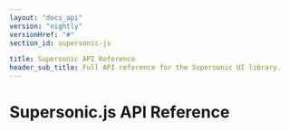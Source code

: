 ```yaml
---
layout: "docs_api"
version: "nightly"
versionHref: "#"
section_id: supersonic-js

title: Supersonic API Reference
header_sub_title: Full API reference for the Supersonic UI library.
---
```


# Supersonic.js API Reference
